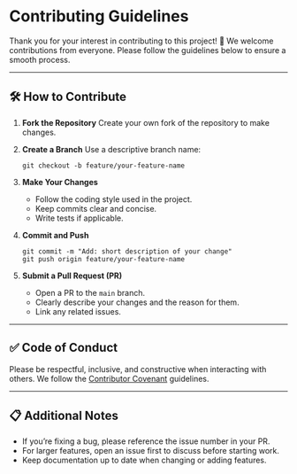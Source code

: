 # Contributing Guidelines

Thank you for your interest in contributing to this project! 🎉
We welcome contributions from everyone. Please follow the guidelines below to ensure a smooth process.

---

## 🛠 How to Contribute

1. **Fork the Repository**
   Create your own fork of the repository to make changes.

2. **Create a Branch**
   Use a descriptive branch name:

   ```
   git checkout -b feature/your-feature-name
   ```

3. **Make Your Changes**

   * Follow the coding style used in the project.
   * Keep commits clear and concise.
   * Write tests if applicable.

4. **Commit and Push**

   ```
   git commit -m "Add: short description of your change"
   git push origin feature/your-feature-name
   ```

5. **Submit a Pull Request (PR)**

   * Open a PR to the `main` branch.
   * Clearly describe your changes and the reason for them.
   * Link any related issues.

---

## ✅ Code of Conduct

Please be respectful, inclusive, and constructive when interacting with others.
We follow the [Contributor Covenant](https://www.contributor-covenant.org/) guidelines.

---

## 📋 Additional Notes

* If you’re fixing a bug, please reference the issue number in your PR.
* For larger features, open an issue first to discuss before starting work.
* Keep documentation up to date when changing or adding features.
